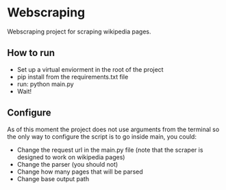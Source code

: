 # Webscraping
Webscraping project for scraping wikipedia pages.

## How to run
* Set up a virtual enviorment in the root of the project
* pip install from the requirements.txt file
* run: python main.py
* Wait!

## Configure
As of this moment the project does not use arguments from the terminal so the only way to configure the script is to go inside main, you could:
* Change the request url in the main.py file (note that the scraper is designed to work on wikipedia pages)
* Change the parser (you should not)
* Change how many pages that will be parsed
* Change base output path


